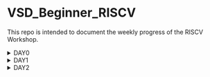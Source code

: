 # VSD_Beginner_RISCV
This repo is intended to document the weekly progress of the RISCV Workshop.

<details>
  <summary>DAY0</summary>

1.install Yosys

2.install iverilog

3.install gtkwave

## Yosys Installation

-  git clone https://github.com/YosysHQ/yosys.git
![image](https://github.com/hafizuddinsyed/VSD_Beginner_RISCV/assets/30310985/721dd3c7-d75c-468a-81c3-e9818c73c906)

-   sudo apt-get install build-essential clang bison flex \
    libreadline-dev gawk tcl-dev libffi-dev git \
    graphviz xdot pkg-config python3 libboost-system-dev \
    libboost-python-dev libboost-filesystem-dev zlib1g-dev
-   make config-gcc
-   make

    ![image](https://github.com/hafizuddinsyed/VSD_Beginner_RISCV/assets/30310985/434d6d89-a2dc-46ae-b0d5-0a55dd6b0472)
    ![image](https://github.com/hafizuddinsyed/VSD_Beginner_RISCV/assets/30310985/d1ac4a3e-b51e-449d-a6d4-569d755bf22f)

## iverilog and gtkwave installation
Steps to install iverilog and gtkwave
1. sudo apt-get install iverilog
2. sudo apt update
3. sudo apt install gtkwave

![image](https://github.com/hafizuddinsyed/VSD_Beginner_RISCV/assets/30310985/01137a8d-1e96-4289-968a-eeaf64b89510)
</details>
<details>
  <summary>DAY1</summary>

Task1: Identify the input ports and output ports of the Universal Asynchronous Receiver Transmitter Protocol based Hardware Transmitter
   ![image](https://github.com/hafizuddinsyed/VSD_Beginner_RISCV/assets/30310985/13e7f7be-9fe8-4abf-8e19-70343d664655)

Task2: Input and output waveforms

   ![image](https://github.com/hafizuddinsyed/VSD_Beginner_RISCV/assets/30310985/34495261-f516-4010-aa62-3ebc24f10089)
</details>

<details>
  <summary>DAY2</summary>
  
  ## Running iverilog
  
  ![image](https://github.com/hafizuddinsyed/VSD_Beginner_RISCV/assets/30310985/f4948753-3c15-4762-bd43-e3734d092fb9)
  
  ## Running executable
  
  ![image](https://github.com/hafizuddinsyed/VSD_Beginner_RISCV/assets/30310985/9cc9775e-ead3-4e96-bcd1-5d85d5464af1)

  ## Opening VCD in gtkwave
  
  ![image](https://github.com/hafizuddinsyed/VSD_Beginner_RISCV/assets/30310985/8f165ab1-918b-4951-a084-a4fb6cc2b5fb)

  ![image](https://github.com/hafizuddinsyed/VSD_Beginner_RISCV/assets/30310985/f3b446f9-431c-411b-a488-4fe1f16ed357)

</details>
